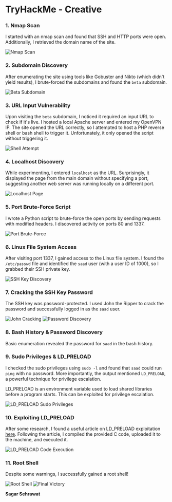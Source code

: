 # TryHackMe - Creative

### 1. Nmap Scan
I started with an nmap scan and found that SSH and HTTP ports were open. Additionally, I retrieved the domain name of the site.

![Nmap Scan](https://github.com/sagar-sehrawat/Tryhackme-solutions/blob/main/Creative/img/img1.png)

### 2. Subdomain Discovery
After enumerating the site using tools like Gobuster and Nikto (which didn't yield results), I brute-forced the subdomains and found the `beta` subdomain.

![Beta Subdomain](https://github.com/sagar-sehrawat/Tryhackme-solutions/blob/main/Creative/img/img2.png)

### 3. URL Input Vulnerability
Upon visiting the `beta` subdomain, I noticed it required an input URL to check if it's live. I hosted a local Apache server and entered my OpenVPN IP. The site opened the URL correctly, so I attempted to host a PHP reverse shell or bash shell to trigger it. Unfortunately, it only opened the script without triggering it.

![Shell Attempt](https://github.com/sagar-sehrawat/Tryhackme-solutions/blob/main/Creative/img/img3.png)

### 4. Localhost Discovery
While experimenting, I entered `localhost` as the URL. Surprisingly, it displayed the page from the main domain without specifying a port, suggesting another web server was running locally on a different port.

![Localhost Page](https://github.com/sagar-sehrawat/Tryhackme-solutions/blob/main/Creative/img/img4.png)

### 5. Port Brute-Force Script
I wrote a Python script to brute-force the open ports by sending requests with modified headers. I discovered activity on ports 80 and 1337.

![Port Brute-Force](https://github.com/sagar-sehrawat/Tryhackme-solutions/blob/main/Creative/img/img5.png)

### 6. Linux File System Access
After visiting port 1337, I gained access to the Linux file system. I found the `/etc/passwd` file and identified the `saad` user (with a user ID of 1000), so I grabbed their SSH private key.

![SSH Key Discovery](https://github.com/sagar-sehrawat/Tryhackme-solutions/blob/main/Creative/img/img6.png)

### 7. Cracking the SSH Key Password
The SSH key was password-protected. I used John the Ripper to crack the password and successfully logged in as the `saad` user.

![John Cracking](https://github.com/sagar-sehrawat/Tryhackme-solutions/blob/main/Creative/img/img7.png)
![Password Discovery](https://github.com/sagar-sehrawat/Tryhackme-solutions/blob/main/Creative/img/img8.png)

### 8. Bash History & Password Discovery
Basic enumeration revealed the password for `saad` in the bash history.



### 9. Sudo Privileges & LD_PRELOAD
I checked the sudo privileges using `sudo -l` and found that `saad` could run `ping` with no password. More importantly, the output mentioned `LD_PRELOAD`, a powerful technique for privilege escalation.

LD_PRELOAD is an environment variable used to load shared libraries before a program starts. This can be exploited for privilege escalation.

![LD_PRELOAD Sudo Privileges](https://github.com/sagar-sehrawat/Tryhackme-solutions/blob/main/Creative/img/img9.png)

### 10. Exploiting LD_PRELOAD
After some research, I found a useful article on LD_PRELOAD exploitation [here](https://www.hackingarticles.in/linux-privilege-escalation-using-ld_preload/). Following the article, I compiled the provided C code, uploaded it to the machine, and executed it.

![LD_PRELOAD Code Execution](https://github.com/sagar-sehrawat/Tryhackme-solutions/blob/main/Creative/img/img10.png)

### 11. Root Shell
Despite some warnings, I successfully gained a root shell!

![Root Shell](https://github.com/sagar-sehrawat/Tryhackme-solutions/blob/main/Creative/img/img11.png)
![Final Victory](https://github.com/sagar-sehrawat/Tryhackme-solutions/blob/main/Creative/img/img12.png)


**Sagar Sehrawat**
